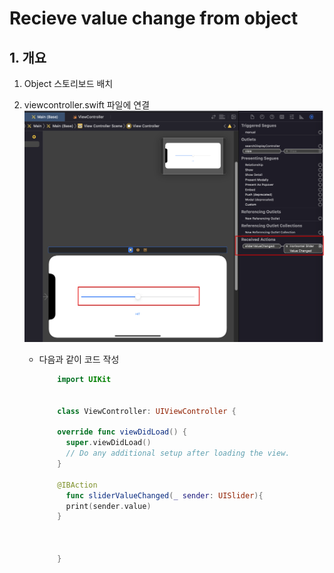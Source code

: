 # Recieve value change from object

## 1. 개요

1. Object 스토리보드 배치
2. viewcontroller.swift 파일에 연결
   <img src='images/2022-05-08-21-45-36.png' />

   - 다음과 같이 코드 작성

     ```swift
         import UIKit


         class ViewController: UIViewController {

         override func viewDidLoad() {
           super.viewDidLoad()
           // Do any additional setup after loading the view.
         }

         @IBAction
           func sliderValueChanged(_ sender: UISlider){
           print(sender.value)
         }



         }

     ```
